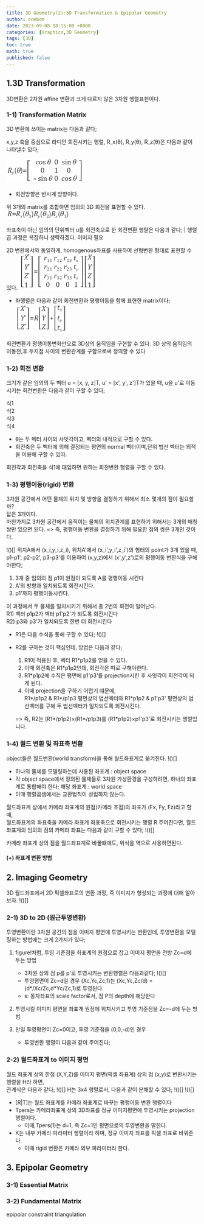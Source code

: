 ```yaml
---
title: 3D Geometry(2):3D Transformation & Epipolar Geometry
author: onebom
date: 2023-09-08 18:15:00 +0800
categories: [Graphics,3D Geometry]
tags: [3D]
toc: true
math: true
published: false
---
```


## 1.3D Transformation
3D변환은 2차원 affine 변환과 크게 다르지 않은 3차원 행렬표현이다.

### 1-1) Transformation Matrix
3D 변환에 쓰이는 matrix는 다음과 같다;

x,y,z 축을 중심으로 라디안 회전시키는 행렬, R_x(θ), R_y(θ), R_z(θ)은 다음과 같이 나타낼수 있다;

![figure1](/assets/img/posts/geometry3D2/figure11.png)
- 회전방향은 반시계 방향이다.
  
위 3개의 matrix를 조합하면 임의의 3D 회전을 표현할 수 있다.
![figure1](/assets/img/posts/geometry3D2/figure2.png)

좌표축이 아닌 임의의 단위벡터 u를 회전축으로 한 회전변환 행랼은 다음과 같다;
| 행렬곱 과정은 복잡하니 생략하겠다.
이미지 필요

2D 변환에서와 동일하게, homogenous좌표를 사용하여 선형변환 형태로 표현할 수 있다.
![figure1](/assets/img/posts/geometry3D2/figure3.png)
- 좌행렬은 다음과 같이 회전변환과 평행이동을 함께 표현한 matrix이다;
  ![figure1](/assets/img/posts/geometry3D2/figure4.png)

회전변환과 평행이동변화만으로 3D상의 움직임을 구현할 수 있다.
3D 상의 움직임의 이동전,후 두지점 사이의 변환관계를 구함으로써 정의할 수 있다

### 1-2) 회전 변환
크기가 같은 임의의 두 벡터 u = [x, y, z]T, u' = [x', y', z']T가 있을 때, u을 u'로 이동시키는 회전변환은 다음과 같이 구할 수 있다;

식1   
식2   
식3   
식4   

- θ는 두 벡터 사이의 사잇각이고, 벡터의 내적으로 구할 수 있다.
- 회전축은 두 벡터에 의해 결정되는 평면의 normal 벡터이며,단위 법선 벡터는 외적을 이용해 구할 수 있따.

회전각과 회전축을 식1에 대입하면 원하는 회전변환 행렬을 구할 수 있다.

### 1-3) 평행이동(rigid) 변환
3차원 공간에서 어떤 물체의 위치 및 방향을 결정하기 위해서 최소 몇개의 점이 필요할까?   
답은 3개이다.   
마찬가지로 3차원 공간에서 움직이는 물체의 위치관계를 표현하기 위해서는 3개의 매칭쌍만 있으면 된다. => 즉, 평행이동 변환을 결정하기 위해 필요한 점의 쌍은 3개인 것이다.

!()[]
위치A에서 (x_i,y_i,z_i), 위치A'에서 (x_i',y_i',z_i')의 형태의 point가 3개 있을 때, p1-p1', p2-p2', p3-p3'를 이용하여 (x,y,z)에서 (x',y',z')로의 평행이동 변환식을 구해야한다;
1. 3개 중 임의의 점 p1이 원점이 되도록 A를 평행이동 시킨다
2. A'의 방향과 일치되도록 회전시킨다.
3. p1'까지 평행이동시킨다.

이 과정에서 두 물체를 일치시키기 위해서 총 2번의 회전이 일어난다.   
R1) 벡터 p1p2가 벡터 p1'p2'가 되도록 회전시킨다   
R2) p3와 p3'가 일치되도록 한번 더 회전시킨다
- R1은 다음 수식을 통해 구할 수 있다;
  !()[]
- R2를 구하는 것이 핵심인데, 방법은 다음과 같다;   
  1. R1이 적용된 후, 벡터 R1*p1p2를 얻을 수 있다. 
  2. 이때 회전축은 R1*p1p2인데, 회전각은 따로 구해야한다.
  3. R1*p1p2에 수직은 평면에 p1'p3'를 projection시킨 후 사잇각이 회전각이 되게 된다.
  4. 이때 projection을 구하기 어렵기 떄문에,   
  R1*/p1p2 & R1*/p1p3 평면상의 법선벡터와 R1*p1p2 & p1'p3' 평면상의 법선벡터를 구해 두 법선벡터가 일치되도록 회전시킨다.

  => 즉, R2는 (R1*/p1p2)×(R1*/p1p3)를 (R1*p1p2)×p1'p3'로 회전시키는 행렬입니다. 


### 1-4) 월드 변환 및 좌표축 변환
object들은 월드변환(world transform)을 통해 월드좌표계로 옮겨진다.
!()[]
- 하나의 물체를 모델링하는데 사용된 좌표계 : object space
- 각 object space에서 정의된 물체들로 3차원 가상환경을 구성하려면, 하나의 좌표계로 통합해야 한다; 해당 좌표계 : world space
- 이때 행렬곱셈에서는 교환법칙이 성립하지 않는다.

월드좌표계 상에서 카메라 좌표계의 원점(카메라 초점)의 좌표가 (Fx, Fy, Fz)라고 할때,   
월드좌표계의 좌표축을 카메라 좌표계 좌표축으로 회전시키는 행렬 R 주어진다면, 월드좌표계의 임의의 점의 카메라 좌표는 다음과 같이 구할 수 있다;
!()[]

카메라 좌표계 상의 점을 월드좌표계로 바꿀떄에도, 위식을 역으로 사용하면된다.

#### (+) 좌표계 변환 방법

## 2. Imaging Geometry
3D 월드좌표에서 2D 픽셀좌표로의 변환 과정, 즉 이미지가 형성되는 과정에 대해 알아보자.
!()[]
### 2-1) 3D to 2D (원근투영변환)
투영변환이란 3차원 공간의 점을 이미지 평면에 투영시키는 변환인데, 투영변환을 모델링하는 방법에는 크게 2가지가 있다;
1. figure!처럼, 투영 기준점을 좌표계의 원점으로 잡고 이미지 평면을 전방 Zc=d에 두는 방법
   - 3차원 상의 점 p를 p'로 투영시키는 변환행렬은 다음과같다;
    !()[]
   - 투영평면이 Zc=d일 경우 (Xc,Yc,Zc,1)는 (Xc,Yc,Zc/d) = (d*/Xc/Zc,d*Yc/Zc,1)로 투영된다.
   - s: 동차좌표의 scale factor로서, 점 P의 depth에 해당한다

2. 투영시킬 이미지 평면을 좌표계 원점에 위치시키고 투영 기준점을 Zc=-d에 두는 방법
3. 만일 투영평면이 Zc=0이고, 투영 기준점을 (0,0,-d)인 경우
   - 투영변환 행렬이 다음과 같이 주어진다;

### 2-2) 월드좌표계 to 이미지 평면
월드 좌표계 상의 한점 (X,Y,Z)를 이미지 평면(픽셀 좌표계) 상의 점 (x,y)로 변환시키는 행렬을 H라 하면,   
관계식은 다음과 같다;
!()[]
H는 3x4 행렬로서, 다음과 같이 분해할 수 있다;
!()[]
!()[]

- [R|T]는 월드 좌표계를 카메라 좌표계로 바꾸는 평행이동 변환 행렬이다
- Tpers는 카메라좌표계 상의 3D좌표를 정규 이미지평면에 투영시키는 projection 행렬이다.
  - 이때,Tpers(1)는 d=1, 즉 Zc=1인 평면으로의 투영변환을 말한다.
- K는 내부 카메라 파라미터 행렬이라 하며, 정규 이미지 좌표를 픽셀 좌표로 바꿔준다.
  - 이때 rigid 변환은 카메라 외부 파라미터라 한다.


## 3. Epipolar Geometry
### 3-1) Essential Matrix
### 3-2) Fundamental Matrix
epipolar constraint
triangulation